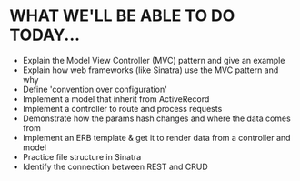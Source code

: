 # WHAT WE'LL BE ABLE TO DO TODAY...

- Explain the Model View Controller (MVC) pattern and give an example
- Explain how web frameworks (like Sinatra) use the MVC pattern and why
- Define 'convention over configuration'
- Implement a model that inherit from ActiveRecord
- Implement a controller to route and process requests
- Demonstrate how the params hash changes and where the data comes from
- Implement an ERB template & get it to render data from a controller and model
- Practice file structure in Sinatra
- Identify the connection between REST and CRUD
